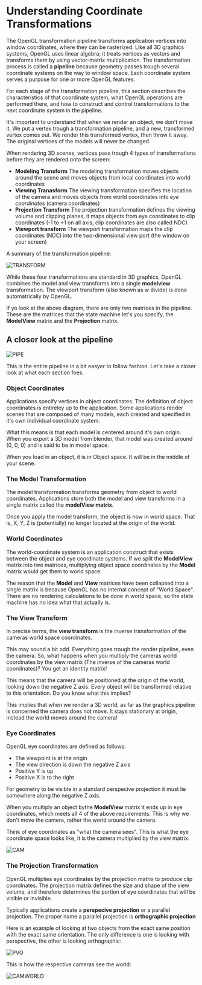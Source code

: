 # Understanding Coordinate Transformations
The OpenGL transformation pipeline transforms application vertices into window coordinates, where they can be rasterized. Like all 3D graphics systems, OpenGL uses linear algebra; it treats vertices as vectors and transforms them by using vector-matrix multiplication. The transformation process is called a __pipeline__ because geometry passes trough several coordinate systems on the way to window space. Each coordinate system serves a purpose for one or more OpenGL features.

For each stage of the transformation pipeline, this section describes the characteristics of that coordinate system, what OpenGL operations are performed there, and how to construct and control transformations to the next coordinate system in the pipeline.

It's important to understand that when we render an object, we don't move it. We put a vertex trough a transformation pipeline, and a new, transformed vertex comes out. We render this transformed vertex, then throw it away. The original vertices of the models will never be changed.

 When rendering 3D scenes, vertices pass trough 4 types of transformations before they are rendered onto the screen:

* __Modeling Transform__ The modeling transformation moves objects around the scene and moves objects from local coordinates into world coordinates
* __Viewing Tranasform__ The viewing transformation specifies the location of the camera and moves objects from world coordinates into _eye coordinates_ (camera coordinates)
* __Projection Transform__ The projection transformation defines the viewing volume and clipping planes, it maps objects from eye coordinates to clip coordinates (-1 to +1 on all axis, clip coordinates are also called NDC)
* __Viewport transform__ The viewport transformation maps the clip coordinates (NDC) into the two-dimensional view port (the window on your screen)

A summary of the transformation pipeline:

![TRANSFORM](transform.png)

While these four transformations are standard in 3D graphics, OpenGL combines the model and view transforms into a single __modelview__ transformation. The viewport transform (also known as w divide) is done automatrically by OpenGL.

If yo look at the above diagram, there are only two matrices in the pipeline. These are the matrices that the state machine let's you specify, the __ModelView__ matrix and the __Projection__ matrix.

## A closer look at the pipeline

![PIPE](pipe.jpg)

This is the entire pipeline in a bit easyer to follow fashion. Let's take a closer look at what each section foes.

### Object Coordinates
Applications specify vertices in object coordinates. The definition of object coordinates is entireley up to the application. Some applications render scenes that are composed of many models, each created and specified in it's own individual coordinate system.

What this means is that each model is centered around it's own origin. When you export a 3D model from blender, that model was created around (0, 0, 0) and is said to be in model space.

When you load in an object, it is in Object space. It will be in the middle of your scene.

### The Model Transformation
The model transformation transforms geometry from object to world coordinates. Applications store both the model and view transforms in a single matrix called the __modelView matrix__.

Once you apply the model transform, the object is now in world space. That is, X, Y, Z is (potentially) no longer located at the origin of the world.

### World Coordinates
The world-coordinate system is an application construct that exists between the object and eye coordinate systems.  If we split the __ModelView__ matrix into two matrices, multiplying object space coordinates by the __Model__ matrix would get them to world space.

The reason that the __Model__ and __View__ matrices have been collapsed into a single matrix is because OpenGL has no internal concept of "World Space". There are no rendering calculations to be done in world space, so the state machine has no idea what that actually is.

### The View Transform
In precise terms, the __view  transform__ is the inverse transformation of the cameras world space coordinates.

This may sound a bit odd. Everything goes trough the render pipeline, even the camera. So, what happens when you multiply the cameras world coordinates by the view matrix (The inverse of the cameras world coordinates)? You get an identity matrix!

This means that the camera will be positioned at the origin of the world, looking down the negative Z axis. Every object will be transformed relative to this orientation. Do you know what this implies?

This implies that when we render a 3D world, as far as the graphics pipeline is concerned the camera does not move. It stays stationary at origin, instead the world moves around the camera!

### Eye Coordinates
OpenGL eye coordinates are defined as follows:

* The viewpoint is at the origin
* The view direction is down the negative Z axis
* Positive Y is up
* Positive X is to the right

For geometry to be visible in a standard perspecive projection it must lie somewhere along the negative Z axis. 

When you multiply an object bythe __ModelView__ matrix it ends up in eye coordinates, which meets all 4 of the above requirements. This is why we don't move the camera, rather the world around the camera.

Think of eye coordinates as "what the camera sees". This is what the eye coordinate space looks like, it is the camera multiplied by the view matrix.

![CAM](cam.png)

### The Projection Transformation
OpenGL multiplies eye coordinates by the projection matrix to produce clip coordinates. The projection matrix defines the size and shape of the view volume, and therefore determines the portion of eye coordinates that will be visible or invisible. 

Typically applications create a __perspecive projection__ or a parallel projection. The proper name a parallel projection is __orthographic projection__

Here is an example of looking at two objects from the exact same position with the exact same orientation. The only difference is one is looking with perspective, the other is looking orthographic:

![PVO](pvo.gif)

This is how the respective cameras see the world:

![CAMWORLD](camera_sees.png)
